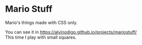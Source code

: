 # Mario Stuff
Mario's things made with CSS only.

You can see it in https://alvinodigo.github.io/projects/mariostuff/  
This time I play with small squares.
